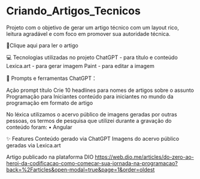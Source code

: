 # Criando_Artigos_Tecnicos

Projeto com o objetivo de gerar um artigo técnico com um layout rico, leitura agradável e com foco em promover sua autoridade técnica.

📕Clique aqui para ler o artigo

💻 Tecnologias utilizadas no projeto
ChatGPT - para título e conteúdo
Lexica.art - para gerar imagem
Paint - para editar a imagem

📄 Prompts e ferramentas
ChatGPT：

Ação	prompt
título	Crie 10 headlines para nomes de artigos sobre o assunto Programação para Iniciantes
conteúdo	para iniciantes no mundo da programação em formato de artigo

No léxica utilizamos o acervo público de imagens geradas por outras pessoas, os termos de pesquisa que utilizei durante a gravação do conteúdo foram:
• Angular

✨ Features
Conteúdo gerado via ChatGPT
Imagens do acervo público geradas via Lexica.art


Artigo publicado na plataforma DIO
https://web.dio.me/articles/do-zero-ao-heroi-da-codificacao-como-comecar-sua-jornada-na-programacao?back=%2Farticles&open-modal=true&page=1&order=oldest
